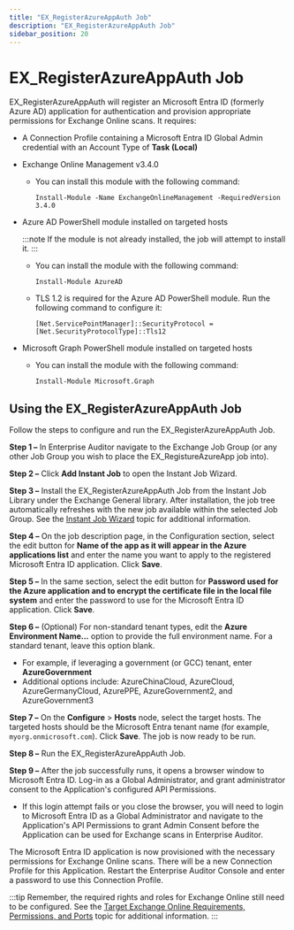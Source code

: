 ```yaml
---
title: "EX_RegisterAzureAppAuth Job"
description: "EX_RegisterAzureAppAuth Job"
sidebar_position: 20
---
```


# EX_RegisterAzureAppAuth Job

EX_RegisterAzureAppAuth will register an Microsoft Entra ID (formerly Azure AD) application for
authentication and provision appropriate permissions for Exchange Online scans. It requires:

- A Connection Profile containing a Microsoft Entra ID Global Admin credential with an Account Type
  of **Task (Local)**
- Exchange Online Management v3.4.0

    - You can install this module with the following command:

        ```
        Install-Module -Name ExchangeOnlineManagement -RequiredVersion 3.4.0
        ```

- Azure AD PowerShell module installed on targeted hosts

    :::note
    If the module is not already installed, the job will attempt to install it.
    :::


    - You can install the module with the following command:

        ```
        Install-Module AzureAD
        ```

    - TLS 1.2 is required for the Azure AD PowerShell module. Run the following command to configure
      it:

        ```
        [Net.ServicePointManager]::SecurityProtocol = [Net.SecurityProtocolType]::Tls12
        ```

- Microsoft Graph PowerShell module installed on targeted hosts

    - You can install the module with the following command:

        ```
        Install-Module Microsoft.Graph
        ```

## Using the EX_RegisterAzureAppAuth Job

Follow the steps to configure and run the EX_RegisterAzureAppAuth Job.

**Step 1 –** In Enterprise Auditor navigate to the Exchange Job Group (or any other Job Group you
wish to place the EX_RegistureAzureApp job into).

**Step 2 –** Click **Add Instant Job** to open the Instant Job Wizard.

**Step 3 –** Install the EX_RegisterAzureAppAuth Job from the Instant Job Library under the Exchange
General library. After installation, the job tree automatically refreshes with the new job available
within the selected Job Group. See the
[Instant Job Wizard](/docs/accessanalyzer/11.6/admin/jobs/instantjobs/overview.md)
topic for additional information.

**Step 4 –** On the job description page, in the Configuration section, select the edit button for
**Name of the app as it will appear in the Azure applications list** and enter the name you want to
apply to the registered Microsoft Entra ID application. Click **Save**.

**Step 5 –** In the same section, select the edit button for **Password used for the Azure
application and to encrypt the certificate file in the local file system** and enter the password to
use for the Microsoft Entra ID application. Click **Save**.

**Step 6 –** (Optional) For non-standard tenant types, edit the **Azure Environment Name...** option
to provide the full environment name. For a standard tenant, leave this option blank.

- For example, if leveraging a government (or GCC) tenant, enter **AzureGovernment**
- Additional options include: AzureChinaCloud, AzureCloud, AzureGermanyCloud, AzurePPE,
  AzureGovernment2, and AzureGovernment3

**Step 7 –** On the **Configure** > **Hosts** node, select the target hosts. The targeted hosts
should be the Microsoft Entra tenant name (for example, `myorg.onmicrosoft.com`). Click **Save**.
The job is now ready to be run.

**Step 8 –** Run the EX_RegisterAzureAppAuth Job.

**Step 9 –** After the job successfully runs, it opens a browser window to Microsoft Entra ID.
Log-in as a Global Administrator, and grant administrator consent to the Application's configured
API Permissions.

- If this login attempt fails or you close the browser, you will need to login to Microsoft Entra ID
  as a Global Administrator and navigate to the Application's API Permissions to grant Admin Consent
  before the Application can be used for Exchange scans in Enterprise Auditor.

The Microsoft Entra ID application is now provisioned with the necessary permissions for Exchange
Online scans. There will be a new Connection Profile for this Application. Restart the Enterprise
Auditor Console and enter a password to use this Connection Profile.

:::tip
Remember, the required rights and roles for Exchange Online still need to be configured. See the
[Target Exchange Online Requirements, Permissions, and Ports](/docs/accessanalyzer/11.6/requirements/exchange/exchangeonline/exchangeonline.md)
topic for additional information.
:::
